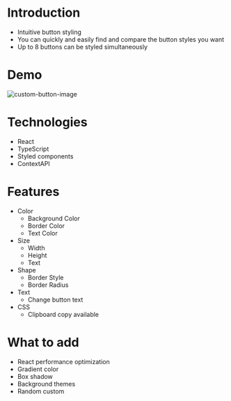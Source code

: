 # Introduction
* Intuitive button styling
* You can quickly and easily find and compare the button styles you want
* Up to 8 buttons can be styled simultaneously

# Demo
![custom-button-image](https://user-images.githubusercontent.com/22536999/142817768-faa8002c-e4d6-4654-b889-7cf562f6c888.png)

# Technologies
* React
* TypeScript
* Styled components
* ContextAPI

# Features
* Color
  - Background Color
  - Border Color
  - Text Color
* Size
  - Width
  - Height
  - Text
* Shape
  - Border Style
  - Border Radius
* Text
  - Change button text
* CSS
  - Clipboard copy available
  
# What to add
* React performance optimization
* Gradient color
* Box shadow
* Background themes
* Random custom
